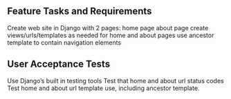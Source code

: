 ## Feature Tasks and Requirements
Create web site in Django with 2 pages:
home page
about page
create views/urls/templates as needed for home and about pages
use ancestor template to contain navigation elements

## User Acceptance Tests
Use Django’s built in testing tools
Test that home and about url status codes
Test home and about url template use, including ancestor template.